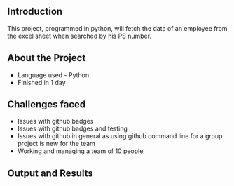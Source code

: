 ## Introduction
This project, programmed in python, will fetch the data of an employee from the excel sheet when searched by his PS number.

## About the Project
- Language used - Python
- Finished in 1 day

## Challenges faced
- Issues with github badges
- Issues with github badges and testing
- Issues with github in general as using github command line for a group project is new for the team
- Working and managing a team of 10 people

## Output and Results



